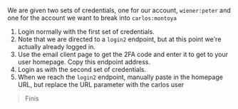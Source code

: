 We are given two sets of credentials, one for our account, `wiener:peter` and one for the account we want to break into `carlos:montoya`
1) Login normally with the first set of credentials.
2) Note that we are directed to a `login2` endpoint, but at this point we're actually already logged in.
3) Use the email client page to get the 2FA code and enter it to get to your user homepage. Copy this endpoint address.
4) Login as with the second set of credentials.
5) When we reach the `login2` endpoint, manually paste in the homepage URL, but replace the URL parameter with the carlos user
> Finis
